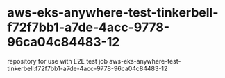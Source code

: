 # aws-eks-anywhere-test-tinkerbell-f72f7bb1-a7de-4acc-9778-96ca04c84483-12
repository for use with E2E test job aws-eks-anywhere-test-tinkerbell:f72f7bb1-a7de-4acc-9778-96ca04c84483-12
